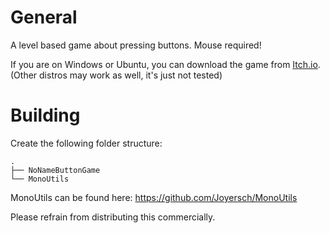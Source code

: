 # General
A level based game about pressing buttons.
Mouse required!

If you are on Windows or Ubuntu, you can download the game from [Itch.io](https://joyersch.itch.io/nonamebuttongame).  
(Other distros may work as well, it's just not tested)
# Building

Create the following folder structure:
```
.
├── NoNameButtonGame
└── MonoUtils
```
MonoUtils can be found here: https://github.com/Joyersch/MonoUtils

Please refrain from distributing this commercially.